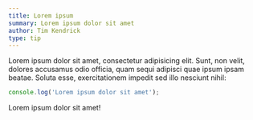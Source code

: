 ```yaml
---
title: Lorem ipsum
summary: Lorem ipsum dolor sit amet
author: Tim Kendrick
type: tip
---
```



Lorem ipsum dolor sit amet, consectetur adipisicing elit. Sunt, non velit, dolores accusamus odio officia, quam sequi adipisci quae ipsum ipsam beatae. Soluta esse, exercitationem impedit sed illo nesciunt nihil:

```javascript
console.log('Lorem ipsum dolor sit amet');
```

Lorem ipsum dolor sit amet!
